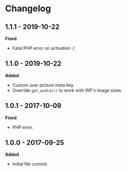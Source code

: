 # Changelog

## 1.1.1 - 2019-10-22
**Fixed**

* Fatal PHP error on activation :/

## 1.1.0 - 2019-10-22
**Added**

* Custom user picture meta key.
* Override `get_avatar()` to work with WP's image sizes.

## 1.0.1 - 2017-10-09
**Fixed**

* PHP error.

## 1.0.0 - 2017-09-25
**Added**

* Initial file commit.
